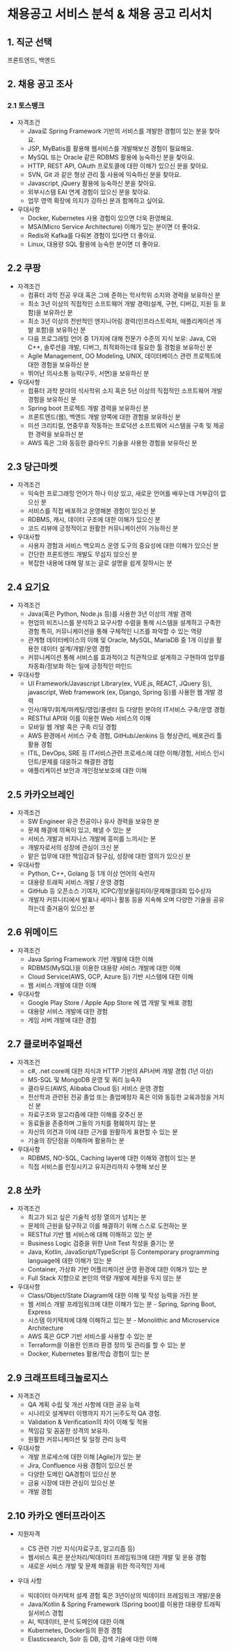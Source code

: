# 채용공고 서비스 분석 & 채용 공고 리서치

## 1. 직군 선택 
프론트엔드, 백엔드

## 2. 채용 공고 조사

### 2.1 토스뱅크

- 자격조건
  - Java로 Spring Framework 기반의 서비스를 개발한 경험이 있는 분을 찾아요.
  - JSP, MyBatis를 활용해 웹서비스를 개발해보신 경험이 필요해요.
  - MySQL 또는 Oracle 같은 RDBMS 활용에 능숙하신 분을 찾아요.
  - HTTP, REST API, OAuth 프로토콜에 대한 이해가 있으신 분을 찾아요.
  - SVN, Git 과 같은 형상 관리 툴 사용에 익숙하신 분을 찾아요.
  - Javascript, jQuery 활용에 능숙하신 분을 찾아요.
  - 외부시스템 EAI 연계 경험이 있으신 분을 찾아요.
  - 업무 영역 확장에 의지가 강하신 분과 함께하고 싶어요.
- 우대사항
  - Docker, Kubernetes 사용 경험이 있으면 더욱 환영해요.
  - MSA(Micro Service Architecture) 이해가 있는 분이면 더 좋아요.
  - Redis와 Kafka를 다뤄본 경험이 있다면 더 좋아요.
  - Linux, 대용량 SQL 활용에 능숙한 분이면 더 좋아요.

## 2.2 쿠팡

- 자격조건
  - 컴퓨터 과학 전공 우대 혹은 그에 준하는 학사학위 소지와 경력을 보유하신 분
  - 최소 3년 이상의 직접적인 소프트웨어 개발 경력(설계, 구현, 디버깅, 지원 등 포함)을 보유하신 분
  - 최소 3년 이상의 전반적인 엔지니어링 경력(인프라스트럭처, 애플리케이션 개발 포함)을 보유하신 분
  - 다음 프로그래밍 언어 중 1가지에 대해 전문가 수준의 지식 보유: Java, C와 C++, 솔루션을 개발, 디버그, 최적화하는데 필요한 툴 경험을 보유하신 분
  - Agile Management, OO Modeling, UNIX, 데이터베이스 관련 프로젝트에 대한 경험을 보유하신 분
  - 뛰어난 의사소통 능력(구두, 서면)을 보유하신 분
- 우대사항
  - 컴퓨터 과학 분야의 석사학위 소지 혹은 5년 이상의 직접적인 소프트웨어 개발 경험을 보유하신 분
  - Spring boot 프로젝트 개발 경력을 보유하신 분
  - 프론트엔드(웹), 백엔드 개발 양쪽에 대한 경험을 보유하신 분
  - 미션 크리티컬, 연중무휴 작동하는 프로덕션 소프트웨어 시스템을 구축 및 제공한 경력을 보유하신 분
  - AWS 혹은 그와 동등한 클라우드 기술을 사용한 경험을 보유하신 분

## 2.3 당근마켓

- 자격조건
  - 익숙한 프로그래밍 언어가 하나 이상 있고, 새로운 언어를 배우는데 거부감이 없으신 분
  - 서비스를 직접 배포하고 운영해본 경험이 있으신 분
  - RDBMS, 캐시, 데이터 구조에 대한 이해가 있으신 분
  - 코드 리뷰에 긍정적이고 원활한 커뮤니케이션이 가능하신 분
- 우대사항
  - 사용자 경험과 서비스 백오피스 운영 도구의 중요성에 대한 이해가 있으신 분
  - 간단한 프론트엔드 개발도 무섭지 않으신 분
  - 복잡한 내용에 대해 말 또는 글로 설명을 쉽게 잘하시는 분

## 2.4 요기요

- 자격조건
  - Java(혹은 Python, Node.js 등)를 사용한 3년 이상의 개발 경력
  - 현업의 비즈니스를 분석하고 요구사항 수렴을 통해 시스템을 설계하고 구축한 경험 특히, 커뮤니케이션을 통해 구체적인 니즈를 파악할 수 있는 역량
  - 관계형 데이터베이스의 이해 및 Oracle, MySQL, MariaDB 중 1개 이상을 활용한 데이터 설계/개발/운영 경험
  - 커뮤니케이션 통해 서비스를 효과적이고 직관적으로 설계하고 구현하여 업무를 자동화/정보화 하는 일에 긍정적인 마인드
- 우대사항
  - UI Framework/Javascript Library(ex, VUE.js, REACT, JQuery 등), javascript, Web framework (ex, Django, Spring 등)를 사용한 웹 개발 경력
  - 인사/재무/회계/마케팅/영업/콜센터 등 다양한 분야의 IT서비스 구축/운영 경험
  - RESTful API와 이를 이용한 Web 서비스의 이해
  - 모바일 웹 개발 혹은 구축 리딩 경험
  - AWS 환경에서 서비스 구축 경험, GitHub/Jenkins 등 형상관리, 배포관리 툴 활용 경험
  - ITIL, DevOps, SRE 등 IT서비스관련 프로세스에 대한 이해/경험, 서비스 인시던트/문제를 대응하고 해결한 경험
  - 애플리케이션 보안과 개인정보보호에 대한 이해

## 2.5 카카오브레인

- 자격조건
  - SW Engineer 유관 전공이나 유사 경력을 보유한 분
  - 문제 해결에 의욕이 있고, 해낼 수 있는 분
  - 서비스 개발과 비지니스 개발에 흥미를 느끼시는 분
  - 개발자로서의 성장에 관심이 크신 분
  - 맡은 업무에 대한 책임감과 탐구심, 성장에 대한 열의가 있으신 분
- 우대사항
  - Python, C++, Golang 등 1개 이상 언어의 숙련자
  - 대용량 트래픽 서비스 개발 / 운영 경험
  - GitHub 등 오픈소스 기여자, ICPC/정보올림피아/문제해결대회 입수상자
  - 개발자 커뮤니티에서 발표나 세미나 활동 등을 지속해 오며 다양한 기술을 공유하는데 즐거움이 있으신 분


## 2.6 위메이드

- 자격조건
  - Java Spring Framework 기반 개발에 대한 이해
  - RDBMS(MySQL)을 이용한 대용량 서비스 개발에 대한 이해
  - Cloud Service(AWS, GCP, Azure 등) 기반 시스템에 대한 이해
  - 웹 서비스 개발에 대한 이해
- 우대사항
  - Google Play Store / Apple App Store 에 앱 개발 및 배포 경험
  - 대용량 서비스 개발에 대한 경험
  - 게임 서버 개발에 대한 경험

## 2.7 클로버추얼패션

- 자격조건
  - c#, .net core에 대한 지식과 HTTP 기반의 API서버 개발 경험 (1년 이상) 
  - MS-SQL 및 MongoDB 운영 및 쿼리 능숙자
  - 클라우드(AWS, Alibaba Cloud 등) 서비스 운영 경험 
  - 전산학과 관련된 전공 졸업 또는 졸업예정자 혹은 이와 동등한 교육과정을 거치신 분 
  - 자료구조와 알고리즘에 대한 이해를 갖추신 분
  - 동료들을 존중하며 그들의 가치를 폄훼하지 않는 분
  - 자신의 의견과 이에 대한 근거를 원활하게 표현할 수 있는 분
  - 기술의 장단점을 이해하며 활용하는 분
- 우대사항
  - RDBMS, NO-SQL, Caching layer에 대한 이해와 경험이 있는 분
  - 직접 서비스를 런칭시키고 유지관리까지 수행해 보신 분

## 2.8 쏘카

- 자격조건
  - 최고가 되고 싶은 기술적 성장 열의가 넘치는 분
  - 문제의 근원을 탐구하고 이를 해결하기 위해 스스로 도전하는 분
  - RESTful 기반 웹 서비스에 대해 이해하고 있는 분
  - Business Logic 검증을 위한 Unit Test 작성을 즐기는 분
  - Java, Kotlin, JavaScript/TypeScript 등 Contemporary programming language에 대한 이해가 있는 분
  - Container, 가상화 기반 어플리케이션 운영 환경에 대한 이해가 있는 분
  - Full Stack 지향으로 본인의 역량 개발에 제한을 두지 않는 분
- 우대사항
  - Class/Object/State Diagram에 대한 이해 및 작성 능력을 가진 분
  - 웹 서비스 개발 프레임워크에 대한 이해가 있는 분 - Spring, Spring Boot, Express
  - 시스템 아키텍처에 대해 이해하고 있는 분 - Monolithic and Microservice Architecture
  - AWS 혹은 GCP 기반 서비스를 사용할 수 있는 분
  - Terraform을 이용한 인프라 환경 정의 및 관리를 할 수 있는 분
  - Docker, Kubernetes 활용/학습 경험이 있는 분

## 2.9 크래프트테크놀로지스

- 자격조건
  - QA 계획 수립 및 개선 사항에 대한 공유 능력 
  - 시나리오 설계부터 이행까지 자기 ￼주도적 QA 경험.
  - Validation & Verification의 차이 이해 및 적용
  - 책임감 및 꼼꼼한 성격의 보유자.
  - 원활한 커뮤니케이션 및 일정 관리 능력
- 우대사항
  - 개발 프로세스에 대한 이해 [Agile]가 있는 분
  - Jira, Confluence 사용 경험이 있으신 분
  - 다양한 도메인 QA경험이 있으신 분
  - 금융 시장에 대한 관심이 있으신 분
  - 개발 경험

## 2.10 카카오 엔터프라이즈  
 
- 지원자격
  - CS 관련 기반 지식(자료구조, 알고리즘 등)
  - 웹서비스 혹은 분산처리/빅데이터 프레임워크에 대한 개발 및 운용 경험
  - 새로운 서비스 개발 및 문제 해결을 위한 적극적인 자세
 
 
- 우대 사항
  - 빅데이터 아키텍처 설계 경험 혹은 3년이상의 빅데이터 프레임워크 개발/운용
  - Java/Kotlin & Spring Framework (Spring boot)를 이용한 대용량 트래픽 실서비스 경험
  - AI, 빅데이터, 분석 도메인에 대한 이해
  - Kubernetes, Docker등의 환경 경험
  - Elasticsearch, Solr 등 DB, 검색 기술에 대한 이해